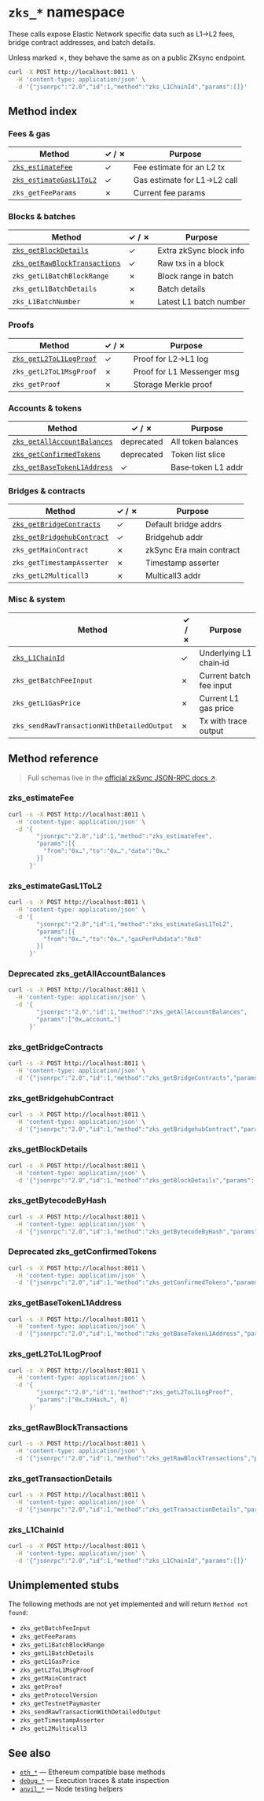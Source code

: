 # `zks_*` namespace

These calls expose Elastic Network specific data such as L1→L2 fees, bridge contract addresses, and
batch details.

Unless marked ✗, they behave the same as on a public ZKsync endpoint.

```bash // [Example]
curl -X POST http://localhost:8011 \
  -H 'content-type: application/json' \
  -d '{"jsonrpc":"2.0","id":1,"method":"zks_L1ChainId","params":[]}'
```

## Method index

### Fees & gas

| Method                                            | ✓ / ✗ | Purpose                     |
| ------------------------------------------------- | ----- | --------------------------- |
| [`zks_estimateFee`](#zks_estimatefee)             | ✓     | Fee estimate for an L2 tx   |
| [`zks_estimateGasL1ToL2`](#zks_estimategasl1tol2) | ✓     | Gas estimate for L1→L2 call |
| `zks_getFeeParams`                                | ✗     | Current fee params          |

### Blocks & batches

| Method                                                        | ✓ / ✗ | Purpose                 |
| ------------------------------------------------------------- | ----- | ----------------------- |
| [`zks_getBlockDetails`](#zks_getblockdetails)                 | ✓     | Extra zkSync block info |
| [`zks_getRawBlockTransactions`](#zks_getrawblocktransactions) | ✓     | Raw txs in a block      |
| `zks_getL1BatchBlockRange`                                    | ✗     | Block range in batch    |
| `zks_getL1BatchDetails`                                       | ✗     | Batch details           |
| `zks_L1BatchNumber`                                           | ✗     | Latest L1 batch number  |

### Proofs

| Method                                           | ✓ / ✗ | Purpose                    |
| ------------------------------------------------ | ----- | -------------------------- |
| [`zks_getL2ToL1LogProof`](#zks_getl2to1logproof) | ✓     | Proof for L2→L1 log        |
| `zks_getL2ToL1MsgProof`                          | ✗     | Proof for L1 Messenger msg |
| `zks_getProof`                                   | ✗     | Storage Merkle proof       |

### Accounts & tokens

| Method                                                    | ✓ / ✗ | Purpose            |
| --------------------------------------------------------- | ----- | ------------------ |
| [`zks_getAllAccountBalances`](#zks_getallaccountbalances) | deprecated     | All token balances |
| [`zks_getConfirmedTokens`](#zks_getconfirmedtokens)       | deprecated     | Token list slice   |
| [`zks_getBaseTokenL1Address`](#zks_getbasetokenl1address) | ✓     | Base‑token L1 addr |

### Bridges & contracts

| Method                                                  | ✓ / ✗ | Purpose                  |
| ------------------------------------------------------- | ----- | ------------------------ |
| [`zks_getBridgeContracts`](#zks_getbridgecontracts)     | ✓     | Default bridge addrs     |
| [`zks_getBridgehubContract`](#zks_getbridgehubcontract) | ✓     | Bridgehub addr           |
| `zks_getMainContract`                                   | ✗     | zkSync Era main contract |
| `zks_getTimestampAsserter`                              | ✗     | Timestamp asserter       |
| `zks_getL2Multicall3`                                   | ✗     | Multicall3 addr          |

### Misc & system

| Method                                     | ✓ / ✗ | Purpose                 |
| ------------------------------------------ | ----- | ----------------------- |
| [`zks_L1ChainId`](#zks_l1chainid)          | ✓     | Underlying L1 chain‑id  |
| `zks_getBatchFeeInput`                     | ✗     | Current batch fee input |
| `zks_getL1GasPrice`                        | ✗     | Current L1 gas price    |
| `zks_sendRawTransactionWithDetailedOutput` | ✗     | Tx with trace output    |

## Method reference

> Full schemas live in the [official zkSync JSON-RPC docs ↗︎](https://era.zksync.io/docs/api/).

### zks_estimateFee <a id="zks_estimatefee" />

```bash
curl -s -X POST http://localhost:8011 \
  -H 'content-type: application/json' \
  -d '{
        "jsonrpc":"2.0","id":1,"method":"zks_estimateFee",
        "params":[{
          "from":"0x…","to":"0x…","data":"0x…"
        }]
      }'
```

### zks_estimateGasL1ToL2 <a id="zks_estimategasl1tol2" />

```bash
curl -s -X POST http://localhost:8011 \
  -H 'content-type: application/json' \
  -d '{
        "jsonrpc":"2.0","id":1,"method":"zks_estimateGasL1ToL2",
        "params":[{
          "from":"0x…","to":"0x…","gasPerPubdata":"0x0"
        }]
      }'
```

### Deprecated zks_getAllAccountBalances <a id="zks_getallaccountbalances" />

```bash
curl -s -X POST http://localhost:8011 \
  -H 'content-type: application/json' \
  -d '{
        "jsonrpc":"2.0","id":1,"method":"zks_getAllAccountBalances",
        "params":["0x…account…"]
      }'
```

### zks_getBridgeContracts <a id="zks_getbridgecontracts" />

```bash
curl -s -X POST http://localhost:8011 \
  -H 'content-type: application/json' \
  -d '{"jsonrpc":"2.0","id":1,"method":"zks_getBridgeContracts","params":[]}'
```

### zks_getBridgehubContract <a id="zks_getbridgehubcontract" />

```bash
curl -s -X POST http://localhost:8011 \
  -H 'content-type: application/json' \
  -d '{"jsonrpc":"2.0","id":1,"method":"zks_getBridgehubContract","params":[]}'
```

### zks_getBlockDetails <a id="zks_getblockdetails" />

```bash
curl -s -X POST http://localhost:8011 \
  -H 'content-type: application/json' \
  -d '{"jsonrpc":"2.0","id":1,"method":"zks_getBlockDetails","params":["0x1a"]}'
```

### zks_getBytecodeByHash <a id="zks_getbytecodebyhash" />

```bash
curl -s -X POST http://localhost:8011 \
  -H 'content-type: application/json' \
  -d '{"jsonrpc":"2.0","id":1,"method":"zks_getBytecodeByHash","params":["0x…hash…"]}'
```

### Deprecated zks_getConfirmedTokens <a id="zks_getconfirmedtokens" />

```bash
curl -s -X POST http://localhost:8011 \
  -H 'content-type: application/json' \
  -d '{"jsonrpc":"2.0","id":1,"method":"zks_getConfirmedTokens","params":[0, 50]}'
```

### zks_getBaseTokenL1Address <a id="zks_getbasetokenl1address" />

```bash
curl -s -X POST http://localhost:8011 \
  -H 'content-type: application/json' \
  -d '{"jsonrpc":"2.0","id":1,"method":"zks_getBaseTokenL1Address","params":[]}'
```

### zks_getL2ToL1LogProof <a id="zks_getl2to1logproof" />

```bash
curl -s -X POST http://localhost:8011 \
  -H 'content-type: application/json' \
  -d '{
        "jsonrpc":"2.0","id":1,"method":"zks_getL2ToL1LogProof",
        "params":["0x…txHash…", 0]
      }'
```

### zks_getRawBlockTransactions <a id="zks_getrawblocktransactions" />

```bash
curl -s -X POST http://localhost:8011 \
  -H 'content-type: application/json' \
  -d '{"jsonrpc":"2.0","id":1,"method":"zks_getRawBlockTransactions","params":["0x1a"]}'
```

### zks_getTransactionDetails <a id="zks_gettransactiondetails" />

```bash
curl -s -X POST http://localhost:8011 \
  -H 'content-type: application/json' \
  -d '{"jsonrpc":"2.0","id":1,"method":"zks_getTransactionDetails","params":["0x…txHash…"]}'
```

### zks_L1ChainId <a id="zks_l1chainid" />

```bash
curl -s -X POST http://localhost:8011 \
  -H 'content-type: application/json' \
  -d '{"jsonrpc":"2.0","id":1,"method":"zks_L1ChainId","params":[]}'
```

## Unimplemented stubs

The following methods are not yet implemented and will return `Method not found`:

- `zks_getBatchFeeInput`
- `zks_getFeeParams`
- `zks_getL1BatchBlockRange`
- `zks_getL1BatchDetails`
- `zks_getL1GasPrice`
- `zks_getL2ToL1MsgProof`
- `zks_getMainContract`
- `zks_getProof`
- `zks_getProtocolVersion`
- `zks_getTestnetPaymaster`
- `zks_sendRawTransactionWithDetailedOutput`
- `zks_getTimestampAsserter`
- `zks_getL2Multicall3`

## See also

- [`eth_*`](./eth.md) — Ethereum compatible base methods
- [`debug_*`](./misc.md) — Execution traces & state inspection
- [`anvil_*`](./anvil.md) — Node testing helpers

